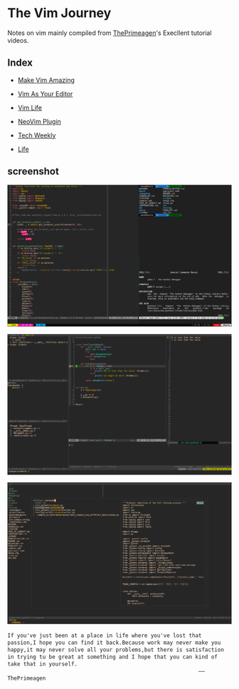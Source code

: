 # The Vim Journey

Notes on vim mainly compiled from [ThePrimeagen](https://www.youtube.com/channel/UC8ENHE5xdFSwx71u3fDH5Xw)'s Execllent tutorial videos.



## Index

- [Make Vim Amazing](https://github.com/ClausewitzCPU0/vim-journey/blob/main/Make%20Vim%20Amazing/Make%20Vim%20Amazing.md)

- [Vim As Your Editor](https://github.com/ClausewitzCPU0/vim-journey/blob/main/Vim%20As%20Your%20Editor/Vim%20As%20Your%20Editor.md)

- [Vim Life](https://github.com/ClausewitzCPU0/vim-journey/blob/main/Vim%20Life/Vim%20Life.md)

- [NeoVim Plugin](https://github.com/ClausewitzCPU0/vim-journey/blob/main/NeoVim%20Plugin/NeoVim%20Plugin.md)

- [Tech Weekly](https://github.com/ClausewitzCPU0/vim-journey/blob/main/Tech%20Weekly/Tech%20Weekly.md)

- [Life](https://github.com/ClausewitzCPU0/vim-journey/blob/main/Life/Life.md)



## screenshot

![example](README.assets/example.png)

![image-20201202215425472](README.assets/image-20201202215425472.png)

![search](README.assets/search.png)



```
If you've just been at a place in life where you've lost that passion,I hope you can find it back.Because work may never make you happy,it may never solve all your problems,but there is satisfaction in trying tu be great at something and I hope that you can kind of take that in yourself. 
															——ThePrimeagen
```

